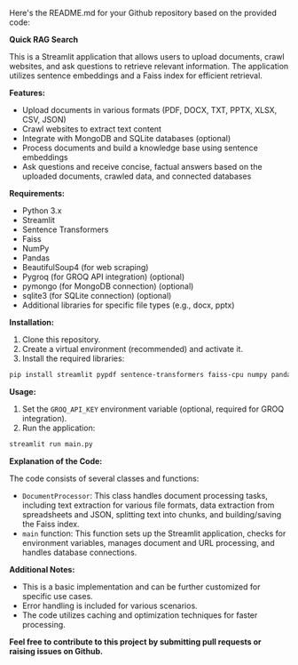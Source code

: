 Here's the README.md for your Github repository based on the provided code:

**Quick RAG Search**

This is a Streamlit application that allows users to upload documents, crawl websites, and ask questions to retrieve relevant information.  The application utilizes sentence embeddings and a Faiss index for efficient retrieval.

**Features:**

- Upload documents in various formats (PDF, DOCX, TXT, PPTX, XLSX, CSV, JSON)
- Crawl websites to extract text content
- Integrate with MongoDB and SQLite databases (optional)
- Process documents and build a knowledge base using sentence embeddings
- Ask questions and receive concise, factual answers based on the uploaded documents, crawled data, and connected databases

**Requirements:**

- Python 3.x
- Streamlit
- Sentence Transformers
- Faiss
- NumPy
- Pandas
- BeautifulSoup4 (for web scraping)
- Pygroq (for GROQ API integration) (optional)
- pymongo (for MongoDB connection) (optional)
- sqlite3 (for SQLite connection) (optional)
- Additional libraries for specific file types (e.g., docx, pptx)

**Installation:**

1. Clone this repository.
2. Create a virtual environment (recommended) and activate it.
3. Install the required libraries:

```bash
pip install streamlit pypdf sentence-transformers faiss-cpu numpy pandas requests beautifulsoup4 python-docx python-pptx python-dotenv pymongo sqlite3
```

**Usage:**

1. Set the `GROQ_API_KEY` environment variable (optional, required for GROQ integration).
2. Run the application:

```bash
streamlit run main.py
```

**Explanation of the Code:**

The code consists of several classes and functions:

- `DocumentProcessor`: This class handles document processing tasks, including text extraction for various file formats, data extraction from spreadsheets and JSON, splitting text into chunks, and building/saving the Faiss index.
-  `main` function: This function sets up the Streamlit application, checks for environment variables, manages document and URL processing, and handles database connections.

**Additional Notes:**

- This is a basic implementation and can be further customized for specific use cases.
- Error handling is included for various scenarios.
- The code utilizes caching and optimization techniques for faster processing.

**Feel free to contribute to this project by submitting pull requests or raising issues on Github.**
